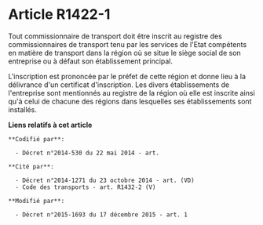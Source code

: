 # Article R1422-1

Tout commissionnaire de transport doit être inscrit au registre des commissionnaires de transport tenu par les services de
l'Etat compétents en matière de transport dans la région où se situe le siège social de son entreprise ou à défaut son
établissement principal.

L'inscription est prononcée par le préfet de cette région et donne lieu à la délivrance d'un certificat d'inscription. Les
divers établissements de l'entreprise sont mentionnés au registre de la région où elle est inscrite ainsi qu'à celui de
chacune des régions dans lesquelles ses établissements sont installés.

**Liens relatifs à cet article**

	**Codifié par**:

	  - Décret n°2014-530 du 22 mai 2014 - art.

	**Cité par**:

	  - Décret n°2014-1271 du 23 octobre 2014 - art. (VD)
	  - Code des transports - art. R1432-2 (V)

	**Modifié par**:

	  - Décret n°2015-1693 du 17 décembre 2015 - art. 1
